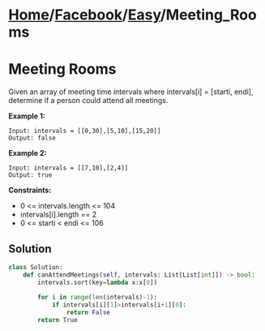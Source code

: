 # [Home](./../..)/[Facebook](./..)/[Easy](./)/Meeting_Rooms
<h1>Meeting Rooms</h1>

<p>
Given an array of meeting time intervals where intervals[i] = [starti, endi], determine if a person could attend all meetings.

</p>

<b>Example 1:</b>

    Input: intervals = [[0,30],[5,10],[15,20]]
    Output: false
    
<b>Example 2:</b>

    Input: intervals = [[7,10],[2,4]]
    Output: true

<b>Constraints:</b>

- 0 <= intervals.length <= 104
- intervals[i].length == 2
- 0 <= starti < endi <= 106

<h2>Solution</h2>

```python
class Solution:
    def canAttendMeetings(self, intervals: List[List[int]]) -> bool:
        intervals.sort(key=lambda x:x[0])
        
        for i in range(len(intervals)-1):
            if intervals[i][1]>intervals[i+1][0]:
                return False
        return True
```
